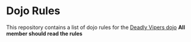 Dojo Rules
==========

This repository contains a list of dojo rules for the [Deadly Vipers dojo](https://github.com/deadlyvipers)
**All member should read the rules**

